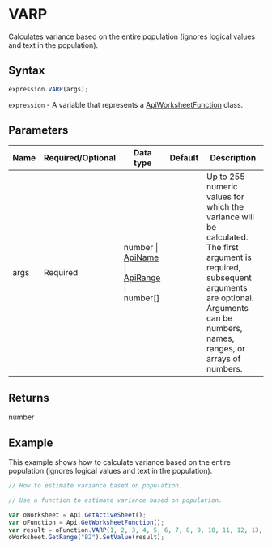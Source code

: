 # VARP

Calculates variance based on the entire population (ignores logical values and text in the population).

## Syntax

```javascript
expression.VARP(args);
```

`expression` - A variable that represents a [ApiWorksheetFunction](../ApiWorksheetFunction.md) class.

## Parameters

| **Name** | **Required/Optional** | **Data type** | **Default** | **Description** |
| ------------- | ------------- | ------------- | ------------- | ------------- |
| args | Required | number \| [ApiName](../../ApiName/ApiName.md) \| [ApiRange](../../ApiRange/ApiRange.md) \| number[] |  | Up to 255 numeric values for which the variance will be calculated. The first argument is required, subsequent arguments are optional. Arguments can be numbers, names, ranges, or arrays of numbers. |

## Returns

number

## Example

This example shows how to calculate variance based on the entire population (ignores logical values and text in the population).

```javascript editor-xlsx
// How to estimate variance based on population.

// Use a function to estimate variance based on population.

var oWorksheet = Api.GetActiveSheet();
var oFunction = Api.GetWorksheetFunction();
var result = oFunction.VARP(1, 2, 3, 4, 5, 6, 7, 8, 9, 10, 11, 12, 13, 14, 15, 16)
oWorksheet.GetRange("B2").SetValue(result);


```
